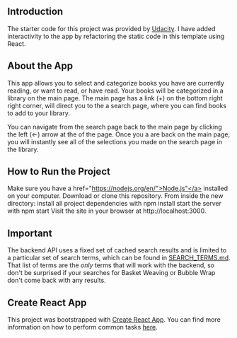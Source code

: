 ## Introduction
The starter code for this project was provided by <a href="https://github.com/udacity/frontend-nanodegree-arcade-game">Udacity</a>. I have added interactivity to the app by refactoring the static code in this template using React.

## About the App

This app allows you to select and categorize books you have are currently reading, or want to read, or have read. Your books will be categorized in a library on the main page. The main page has a link (+) on the bottom right right corner, will direct you to the a search page, where you can find books to add to your library.

You can navigate from the search page back to the main page by clicking the left (<-) arrow at the of the page. Once you a are back on the main page, you will instantly see all of the selections you made on the search page in the library.

## How to Run the Project

Make sure you have a href="https://nodejs.org/en/">Node.js"</a> installed on your computer.
Download or clone this repository.
From inside the new directory:
install all project dependencies with npm install
start the server with npm start
Visit the site in your browser at http://localhost:3000.

## Important
The backend API uses a fixed set of cached search results and is limited to a particular set of search terms, which can be found in [SEARCH_TERMS.md](SEARCH_TERMS.md). That list of terms are the _only_ terms that will work with the backend, so don't be surprised if your searches for Basket Weaving or Bubble Wrap don't come back with any results.

## Create React App

This project was bootstrapped with [Create React App](https://github.com/facebookincubator/create-react-app). You can find more information on how to perform common tasks [here](https://github.com/facebookincubator/create-react-app/blob/master/packages/react-scripts/template/README.md).
